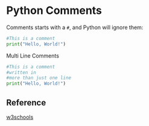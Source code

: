 # Python Comments

Comments starts with a `#`, and Python will ignore them:
```py
#This is a comment
print("Hello, World!")
```

Multi Line Comments
```py
#This is a comment
#written in
#more than just one line
print("Hello, World!")
```

## Reference
[w3schools](https://www.w3schools.com/python/python_comments.asp)